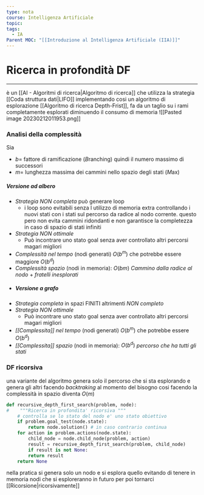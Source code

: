 ```yaml
---
type: nota
course: Intelligenza Artificiale
topic: 
tags:
  - IA
Parent MOC: "[[Introduzione al Intelligenza Artificiale (IIA)]]"
---
```


# Ricerca in profondità DF
---
è un [[AI - Algoritmi di ricerca|Algoritmo di ricerca]] che utilizza la strategia [[Coda struttura dati|LIFO]] implementando cosi un algoritmo di esplorazione [[Algoritmo di ricerca Depth-Frist]], fa da un taglio su i rami completamente esplorati diminuendo il consumo di memoria
![[Pasted image 20230212011953.png]]



### Analisi della complessità
Sia 
- $b=$ fattore di ramificazione (*B*ranching) quindi il numero massimo di successori
- $m=$ lunghezza massima dei cammini nello spazio degli stati (*M*ax)

##### Versione ad albero
- _Strategia NON completa_ può generare loop
	- i loop sono evitabili  senza l utilizzo di memoria extra controllando i nuovi stati con i stati sul percorso da radice al nodo corrente. questo pero non evita cammini ridondanti e non garantisce la completezza in caso di spazio di stati infiniti
- _Strategia NON ottimale_
	- Può incontrare  uno stato goal senza aver controllato altri percorsi magari migliori
-  _Complessità nel tempo_ (nodi generati) $O(b^m)$ che potrebbe essere maggiore $O(b^d)$  
- _Complessità spazio_ (nodi in memoria): $O(bm)$ _Cammino dalla radice al nodo_ + _fratelli inesplorati_ 
- ##### Versione a grafo
- _Strategia completa_ in spazi FINITI altrimenti _NON completo_
- _Strategia NON ottimale_
	- Può incontrare  uno stato goal senza aver controllato altri percorsi magari migliori
- _[[Complessita]] nel tempo_ (nodi generati) $O(b^m)$ che potrebbe essere $O(b^d)$ 
- _[[Complessita]] spazio_ (nodi in memoria): $O(b^d)$ _percorso che ha tutti gli stati_ 


### DF ricorsiva
una variante del algoritmo genera solo il percorso che si sta esplorando e genera gli altri facendo _backtraking_ al momento del bisogno
cosi facendo la complessità in spazio diventa $O(m)$

```Python
def recursive_depth_first_search(problem, node): 
#    """Ricerca in profondita' ricorsiva """ 
	# controlla se lo stato del nodo e' uno stato obiettivo 
	if problem.goal_test(node.state): 
		return node.solution() # in caso contrario continua 
	for action in problem.actions(node.state):
		child_node = node.child_node(problem, action)
		result = recursive_depth_first_search(problem, child_node)
		if result is not None:
		return result
	return None
```

nella pratica si genera solo un nodo e si esplora quello evitando di tenere in memoria nodi che si esploreranno in futuro per poi tornarci [[Ricorsione|ricorsivamente]]
